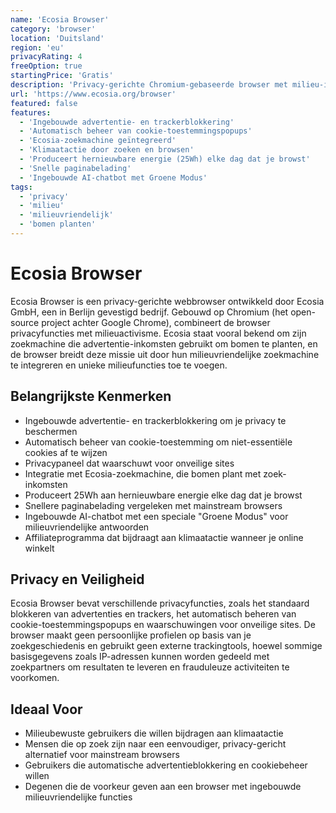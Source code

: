 ```yaml
---
name: 'Ecosia Browser'
category: 'browser'
location: 'Duitsland'
region: 'eu'
privacyRating: 4
freeOption: true
startingPrice: 'Gratis'
description: 'Privacy-gerichte Chromium-gebaseerde browser met milieu-impact door het planten van bomen.'
url: 'https://www.ecosia.org/browser'
featured: false
features:
  - 'Ingebouwde advertentie- en trackerblokkering'
  - 'Automatisch beheer van cookie-toestemmingspopups'
  - 'Ecosia-zoekmachine geïntegreerd'
  - 'Klimaatactie door zoeken en browsen'
  - 'Produceert hernieuwbare energie (25Wh) elke dag dat je browst'
  - 'Snelle paginabelading'
  - 'Ingebouwde AI-chatbot met Groene Modus'
tags:
  - 'privacy'
  - 'milieu'
  - 'milieuvriendelijk'
  - 'bomen planten'
---
```


# Ecosia Browser

Ecosia Browser is een privacy-gerichte webbrowser ontwikkeld door Ecosia GmbH, een in Berlijn gevestigd bedrijf. Gebouwd op Chromium (het open-source project achter Google Chrome), combineert de browser privacyfuncties met milieuactivisme. Ecosia staat vooral bekend om zijn zoekmachine die advertentie-inkomsten gebruikt om bomen te planten, en de browser breidt deze missie uit door hun milieuvriendelijke zoekmachine te integreren en unieke milieufuncties toe te voegen.

## Belangrijkste Kenmerken

- Ingebouwde advertentie- en trackerblokkering om je privacy te beschermen
- Automatisch beheer van cookie-toestemming om niet-essentiële cookies af te wijzen
- Privacypaneel dat waarschuwt voor onveilige sites
- Integratie met Ecosia-zoekmachine, die bomen plant met zoek-inkomsten
- Produceert 25Wh aan hernieuwbare energie elke dag dat je browst
- Snellere paginabelading vergeleken met mainstream browsers
- Ingebouwde AI-chatbot met een speciale "Groene Modus" voor milieuvriendelijke antwoorden
- Affiliateprogramma dat bijdraagt aan klimaatactie wanneer je online winkelt

## Privacy en Veiligheid

Ecosia Browser bevat verschillende privacyfuncties, zoals het standaard blokkeren van advertenties en trackers, het automatisch beheren van cookie-toestemmingspopups en waarschuwingen voor onveilige sites. De browser maakt geen persoonlijke profielen op basis van je zoekgeschiedenis en gebruikt geen externe trackingtools, hoewel sommige basisgegevens zoals IP-adressen kunnen worden gedeeld met zoekpartners om resultaten te leveren en frauduleuze activiteiten te voorkomen.

## Ideaal Voor

- Milieubewuste gebruikers die willen bijdragen aan klimaatactie
- Mensen die op zoek zijn naar een eenvoudiger, privacy-gericht alternatief voor mainstream browsers
- Gebruikers die automatische advertentieblokkering en cookiebeheer willen
- Degenen die de voorkeur geven aan een browser met ingebouwde milieuvriendelijke functies